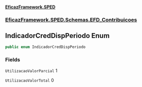 #### [EficazFramework.SPED](EficazFrameworkSPED.md 'EficazFramework SPED')
### [EficazFramework.SPED.Schemas.EFD_Contribuicoes](EficazFramework.SPED.Schemas.EFD_Contribuicoes.md 'EficazFramework.SPED.Schemas.EFD_Contribuicoes')

## IndicadorCredDispPeriodo Enum

```csharp
public enum IndicadorCredDispPeriodo
```
### Fields

<a name='EficazFramework.SPED.Schemas.EFD_Contribuicoes.IndicadorCredDispPeriodo.UtilizacaoValorParcial'></a>

`UtilizacaoValorParcial` 1

<a name='EficazFramework.SPED.Schemas.EFD_Contribuicoes.IndicadorCredDispPeriodo.UtilizacaoValorTotal'></a>

`UtilizacaoValorTotal` 0